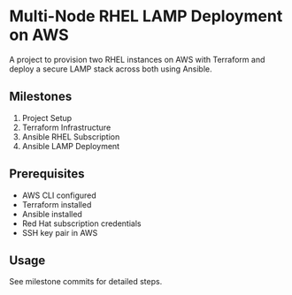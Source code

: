 # Multi-Node RHEL LAMP Deployment on AWS

A project to provision two RHEL instances on AWS with Terraform and deploy a secure LAMP stack across both using Ansible.

## Milestones
1. Project Setup
2. Terraform Infrastructure
3. Ansible RHEL Subscription
4. Ansible LAMP Deployment

## Prerequisites
- AWS CLI configured
- Terraform installed
- Ansible installed
- Red Hat subscription credentials
- SSH key pair in AWS

## Usage
See milestone commits for detailed steps.
